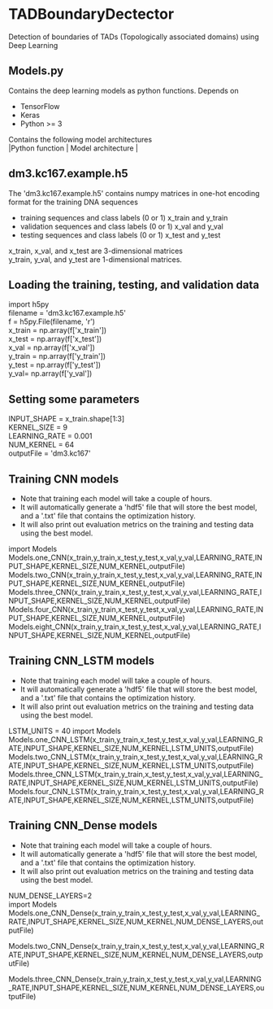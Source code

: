 
# TADBoundaryDectector

Detection of boundaries of TADs (Topologically associated domains) using Deep Learning

## Models.py

Contains the deep learning models as python functions.
Depends on
- TensorFlow
- Keras
- Python >= 3

Contains the following model architectures \
|Python function | Model architecture |


## dm3.kc167.example.h5

The 'dm3.kc167.example.h5' contains numpy matrices in one-hot encoding format for the training DNA sequences
- training sequences and class labels (0 or 1) x_train and y_train 
- validation sequences and class labels (0 or 1) x_val and y_val
- testing sequences and class labels (0 or 1) x_test and y_test

x_train, x_val, and x_test are 3-dimensional matrices\
y_train, y_val, and y_test are 1-dimensional matrices.

## Loading the training, testing, and validation data

import h5py \
filename = 'dm3.kc167.example.h5' \
f = h5py.File(filename, 'r') \
x_train = np.array(f['x_train']) \
x_test = np.array(f['x_test']) \
x_val = np.array(f['x_val']) \
y_train = np.array(f['y_train']) \
y_test = np.array(f['y_test']) \
y_val= np.array(f['y_val']) 

## Setting some parameters
INPUT_SHAPE = x_train.shape[1:3] \
KERNEL_SIZE = 9 \
LEARNING_RATE = 0.001 \
NUM_KERNEL = 64 \
outputFile = 'dm3.kc167' 

## Training CNN models

- Note that training each model will take a couple of hours.
- It will automatically generate a 'hdf5' file that will store the best model, and a '.txt' file that contains the optimization history.
- It will also print out evaluation metrics on the training and testing data using the best model.

import Models\
Models.one_CNN(x_train,y_train,x_test,y_test,x_val,y_val,LEARNING_RATE,INPUT_SHAPE,KERNEL_SIZE,NUM_KERNEL,outputFile)\
Models.two_CNN(x_train,y_train,x_test,y_test,x_val,y_val,LEARNING_RATE,INPUT_SHAPE,KERNEL_SIZE,NUM_KERNEL,outputFile)\
Models.three_CNN(x_train,y_train,x_test,y_test,x_val,y_val,LEARNING_RATE,INPUT_SHAPE,KERNEL_SIZE,NUM_KERNEL,outputFile)\
Models.four_CNN(x_train,y_train,x_test,y_test,x_val,y_val,LEARNING_RATE,INPUT_SHAPE,KERNEL_SIZE,NUM_KERNEL,outputFile)\
Models.eight_CNN(x_train,y_train,x_test,y_test,x_val,y_val,LEARNING_RATE,INPUT_SHAPE,KERNEL_SIZE,NUM_KERNEL,outputFile)

## Training CNN_LSTM models

- Note that training each model will take a couple of hours.
- It will automatically generate a 'hdf5' file that will store the best model, and a '.txt' file that contains the optimization history.
- It will also print out evaluation metrics on the training and testing data using the best model.

LSTM_UNITS = 40
import Models\
Models.one_CNN_LSTM(x_train,y_train,x_test,y_test,x_val,y_val,LEARNING_RATE,INPUT_SHAPE,KERNEL_SIZE,NUM_KERNEL,LSTM_UNITS,outputFile)
Models.two_CNN_LSTM(x_train,y_train,x_test,y_test,x_val,y_val,LEARNING_RATE,INPUT_SHAPE,KERNEL_SIZE,NUM_KERNEL,LSTM_UNITS,outputFile)
Models.three_CNN_LSTM(x_train,y_train,x_test,y_test,x_val,y_val,LEARNING_RATE,INPUT_SHAPE,KERNEL_SIZE,NUM_KERNEL,LSTM_UNITS,outputFile)
Models.four_CNN_LSTM(x_train,y_train,x_test,y_test,x_val,y_val,LEARNING_RATE,INPUT_SHAPE,KERNEL_SIZE,NUM_KERNEL,LSTM_UNITS,outputFile)

## Training CNN_Dense models

- Note that training each model will take a couple of hours.
- It will automatically generate a 'hdf5' file that will store the best model, and a '.txt' file that contains the optimization history.
- It will also print out evaluation metrics on the training and testing data using the best model.

NUM_DENSE_LAYERS=2 \
import Models \
Models.one_CNN_Dense(x_train,y_train,x_test,y_test,x_val,y_val,LEARNING_RATE,INPUT_SHAPE,KERNEL_SIZE,NUM_KERNEL,NUM_DENSE_LAYERS,outputFile)

Models.two_CNN_Dense(x_train,y_train,x_test,y_test,x_val,y_val,LEARNING_RATE,INPUT_SHAPE,KERNEL_SIZE,NUM_KERNEL,NUM_DENSE_LAYERS,outputFile)

Models.three_CNN_Dense(x_train,y_train,x_test,y_test,x_val,y_val,LEARNING_RATE,INPUT_SHAPE,KERNEL_SIZE,NUM_KERNEL,NUM_DENSE_LAYERS,outputFile)


